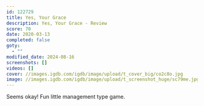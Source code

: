 ```yaml
---
id: 122729
title: Yes, Your Grace
description: Yes, Your Grace - Review
score: 70
date: 2020-03-13
completed: false
goty:
  - ""
modified_date: 2024-08-16
screenshots: []
videos: []
cover: //images.igdb.com/igdb/image/upload/t_cover_big/co2c8o.jpg
image: //images.igdb.com/igdb/image/upload/t_screenshot_huge/sc79me.jpg
---
```

Seems okay! Fun little management type game.